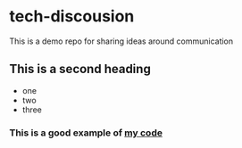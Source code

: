 # tech-discousion
This is a demo repo for sharing ideas around communication

## This is a second heading

* one
* two
* three
### This is a good example of [my code](https://gist.github.com/azkar7307/328257f4bcb4bd459a4f4a4748d0c643)
